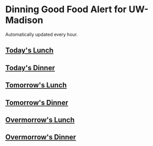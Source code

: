 # Dinning Good Food Alert for UW-Madison

Automatically updated every hour.

## [Today's Lunch](today_lunch.md)

## [Today's Dinner](today_dinner.md)





## [Tomorrow's Lunch](tomorrow_lunch.md)

## [Tomorrow's Dinner](tomorrow_dinner.md)




## [Overmorrow's Lunch](overmorrow_lunch.md)

## [Overmorrow's Dinner](overmorrow_dinner.md)

